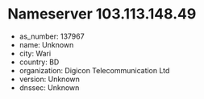 # Nameserver 103.113.148.49

* as_number: 137967
* name: Unknown
* city: Wari
* country: BD
* organization: Digicon Telecommunication Ltd
* version: Unknown
* dnssec: Unknown
